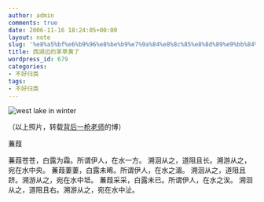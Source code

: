 ```yaml
---
author: admin
comments: true
date: 2006-11-16 18:24:05+00:00
layout: note
slug: '%e8%a5%bf%e6%b9%96%e8%be%b9%e7%9a%84%e8%8c%85%e8%8d%89%e9%bb%84%e4%ba%86'
title: 西湖边的茅草黄了
wordpress_id: 679
categories:
- 不好归类
tags:
- 不好归类
---
```


![west lake in winter](http://static.flickr.com/121/298869653_db783f6c2b_m.jpg)

（以上照片，转载[背后一枪老师](http://aw98.blog.hexun.com)的博）

蒹葭

蒹葭苍苍，白露为霜。所谓伊人，在水一方。
溯洄从之，道阻且长。溯游从之，宛在水中央。
蒹葭萋萋，白露未晞。所谓伊人，在水之湄。
溯洄从之，道阻且跻。溯游从之，宛在水中坻。
蒹葭采采，白露未已。所谓伊人，在水之涘。
溯洄从之，道阻且右。溯游从之，宛在水中沚。
